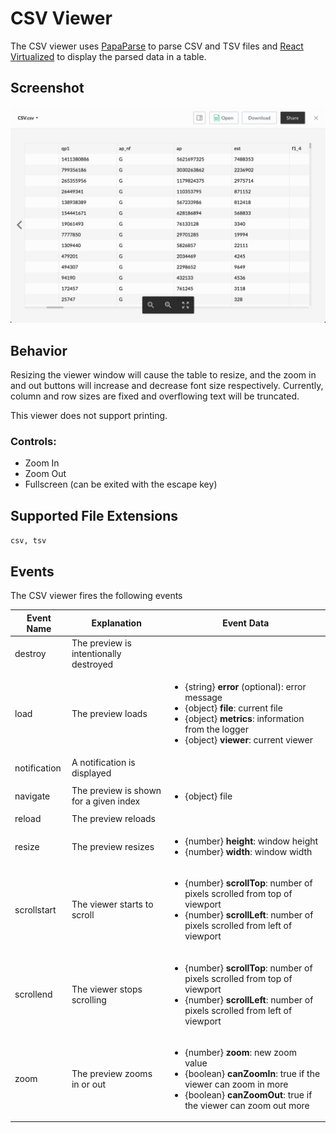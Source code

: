 # CSV Viewer

The CSV viewer uses [PapaParse](https://github.com/mholt/PapaParse) to parse CSV and TSV files and [React Virtualized](https://github.com/bvaughn/react-virtualized) to display the parsed data in a table.

## Screenshot

![Screenshot of CSV viewer](images/csv.png)

## Behavior

Resizing the viewer window will cause the table to resize, and the zoom in and out buttons will increase and decrease font size respectively. Currently, column and row sizes are fixed and overflowing text will be truncated.

This viewer does not support printing.

### Controls:

* Zoom In
* Zoom Out
* Fullscreen (can be exited with the escape key)

## Supported File Extensions

`csv, tsv`

## Events
The CSV viewer fires the following events

| Event Name | Explanation | Event Data |
| --- | --- | --- |
| destroy | The preview is intentionally destroyed ||
| load |  The preview loads | <ul> <li> {string} **error** (optional): error message </li> <li> {object} **file**: current file </li> <li> {object} **metrics**: information from the logger </li> <li> {object} **viewer**: current viewer </li> </ul> |
| notification | A notification is displayed ||
| navigate | The preview is shown for a given index | <ul> <li> {object} file </li> </ul> |
| reload | The preview reloads ||
| resize | The preview resizes |<ul> <li> {number} **height**: window height </li> <li> {number} **width**: window width </li> </ul> |
| scrollstart | The viewer starts to scroll | <ul> <li> {number} **scrollTop**: number of pixels scrolled from top of viewport </li> <li> {number} **scrollLeft**: number of pixels scrolled from left of viewport </li> </ul> |
| scrollend | The viewer stops scrolling | <ul> <li> {number} **scrollTop**: number of pixels scrolled from top of viewport </li> <li> {number} **scrollLeft**: number of pixels scrolled from left of viewport </li> </ul> |
| zoom | The preview zooms in or out | <ul> <li> {number} **zoom**: new zoom value </li> <li> {boolean} **canZoomIn**: true if the viewer can zoom in more </li> <li> {boolean} **canZoomOut**: true if the viewer can zoom out more </li> </ul> |

